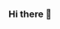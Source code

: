 ### Hi there 👋
<!--
**cjh-19/cjh-19** is a ✨ _special_ ✨ repository because its `README.md` (this file) appears on your GitHub profile.

Here are some ideas to get you started:

- 🔭 I’m currently working on ...
- 🌱 I’m currently learning ...
- 👯 I’m looking to collaborate on ...
- 🤔 I’m looking for help with ...
- 💬 Ask me about ...
- 📫 How to reach me: ...
- 😄 Pronouns: ...
- ⚡ Fun fact: ...

- Git Stats

![cjh-19's GitHub stats](https://github-readme-stats.vercel.app/api?username=cjh-19&show_icons=true&theme=tokyonight)

- BOJ

[![Solved.ac Profile](http://mazassumnida.wtf/api/generate_badge?boj=gns8812)](https://solved.ac/gns8812)
